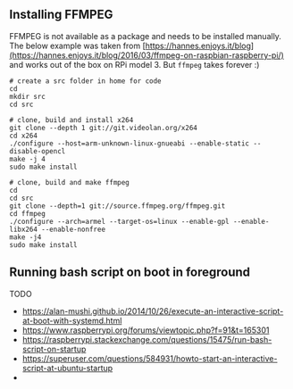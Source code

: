 

## Installing FFMPEG

FFMPEG is not available as a package and needs to be installed manually. The below example was taken from [https://hannes.enjoys.it/blog](https://hannes.enjoys.it/blog/2016/03/ffmpeg-on-raspbian-raspberry-pi/) and works out of the box on RPi model 3. But `ffmpeg` takes forever :) 

~~~~
# create a src folder in home for code
cd
mkdir src
cd src

# clone, build and install x264
git clone --depth 1 git://git.videolan.org/x264
cd x264
./configure --host=arm-unknown-linux-gnueabi --enable-static --disable-opencl
make -j 4
sudo make install

# clone, build and make ffmpeg
cd
cd src
git clone --depth=1 git://source.ffmpeg.org/ffmpeg.git
cd ffmpeg
./configure --arch=armel --target-os=linux --enable-gpl --enable-libx264 --enable-nonfree
make -j4
sudo make install
~~~~

## Running bash script on boot in foreground

TODO

* https://alan-mushi.github.io/2014/10/26/execute-an-interactive-script-at-boot-with-systemd.html
* https://www.raspberrypi.org/forums/viewtopic.php?f=91&t=165301
* https://raspberrypi.stackexchange.com/questions/15475/run-bash-script-on-startup
* https://superuser.com/questions/584931/howto-start-an-interactive-script-at-ubuntu-startup
* 
